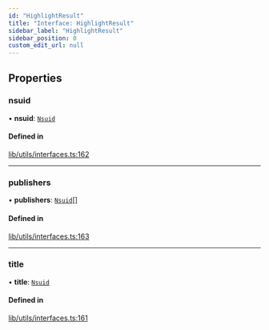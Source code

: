 ```yaml
---
id: "HighlightResult"
title: "Interface: HighlightResult"
sidebar_label: "HighlightResult"
sidebar_position: 0
custom_edit_url: null
---
```


## Properties

### nsuid

• **nsuid**: [`Nsuid`](Nsuid)

#### Defined in

[lib/utils/interfaces.ts:162](https://github.com/Favna/nintendo-switch-eshop/blob/f197bae/src/lib/utils/interfaces.ts#L162)

___

### publishers

• **publishers**: [`Nsuid`](Nsuid)[]

#### Defined in

[lib/utils/interfaces.ts:163](https://github.com/Favna/nintendo-switch-eshop/blob/f197bae/src/lib/utils/interfaces.ts#L163)

___

### title

• **title**: [`Nsuid`](Nsuid)

#### Defined in

[lib/utils/interfaces.ts:161](https://github.com/Favna/nintendo-switch-eshop/blob/f197bae/src/lib/utils/interfaces.ts#L161)
